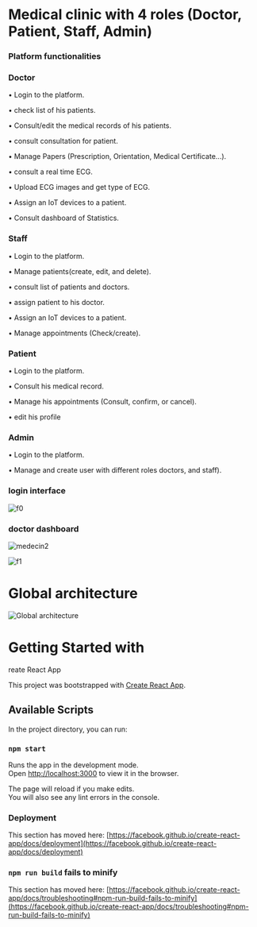 # Medical clinic with 4 roles (Doctor, Patient, Staff, Admin)

### Platform functionalities
### Doctor
• Login to the platform. 

• check list of his patients.

• Consult/edit the medical records of his patients.

• consult consultation for patient.

• Manage Papers (Prescription, Orientation, Medical Certificate...).

• consult a real time ECG.

• Upload ECG images and get type of ECG.

• Assign an IoT devices to a patient.

• Consult dashboard of Statistics.

### Staff

• Login to the platform.

• Manage patients(create, edit, and delete).

• consult list of patients and doctors.

• assign patient to his doctor.

• Assign an IoT devices to a patient.

• Manage appointments (Check/create).

### Patient

• Login to the platform.

• Consult his medical record.

• Manage his appointments (Consult, confirm, or cancel).

• edit his profile

### Admin
• Login to the platform.

• Manage and create user with different roles doctors, and staff).

### login interface
![f0](https://user-images.githubusercontent.com/64719616/182234982-78db43a7-8116-43cf-86b7-cdf6f093f570.PNG)

### doctor dashboard
![medecin2](https://user-images.githubusercontent.com/64719616/182235764-6eaeddb2-4e69-41bd-8ba0-282dc09c6dc1.PNG)

![f1](https://user-images.githubusercontent.com/64719616/182235951-c86b225d-a279-4eea-8399-e3315a2a8c6a.PNG)

# Global architecture
![Global architecture](https://user-images.githubusercontent.com/64719616/182236548-0c4c052b-bb63-47bf-baaf-beb05709acfc.png)


# Getting Started with 
reate React App

This project was bootstrapped with [Create React App](https://github.com/facebook/create-react-app).

## Available Scripts

In the project directory, you can run:

### `npm start`

Runs the app in the development mode.\
Open [http://localhost:3000](http://localhost:3000) to view it in the browser.

The page will reload if you make edits.\
You will also see any lint errors in the console.

### Deployment

This section has moved here: [https://facebook.github.io/create-react-app/docs/deployment](https://facebook.github.io/create-react-app/docs/deployment)

### `npm run build` fails to minify

This section has moved here: [https://facebook.github.io/create-react-app/docs/troubleshooting#npm-run-build-fails-to-minify](https://facebook.github.io/create-react-app/docs/troubleshooting#npm-run-build-fails-to-minify)
